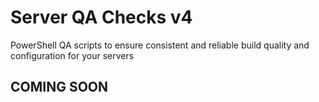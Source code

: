 # Server QA Checks v4
PowerShell QA scripts to ensure consistent and reliable build quality and configuration for your servers

## COMING SOON
